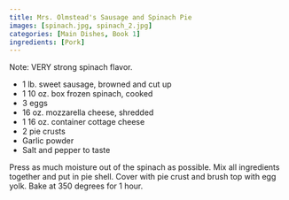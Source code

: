 ```yaml
---
title: Mrs. Olmstead's Sausage and Spinach Pie
images: [spinach.jpg, spinach_2.jpg]
categories: [Main Dishes, Book 1]
ingredients: [Pork]
---
```


 
Note: VERY strong spinach flavor.

-   1 lb. sweet sausage, browned and cut up
-   1 10 oz. box frozen spinach, cooked
-   3 eggs
-   16 oz. mozzarella cheese, shredded
-   1 16 oz. container cottage cheese
-   2 pie crusts
-   Garlic powder
-   Salt and pepper to taste

Press as much moisture out of the spinach as possible. Mix all
ingredients together and put in pie shell. Cover with pie crust and
brush top with egg yolk. Bake at 350 degrees for 1 hour.

 
